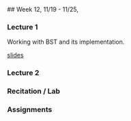 <div class="week">

<div class="week_heading" markdown="1">
## Week 12, 11/19 - 11/25,
</div>

<div class="column_materials"  markdown="1">

### Lecture 1

Working with BST and its implementation.

[slides](slides/11-bst_2.html)

### Lecture 2



### Recitation / Lab

</div>

<div class="column_assign"  markdown="1">

### Assignments

</div>
</div>
